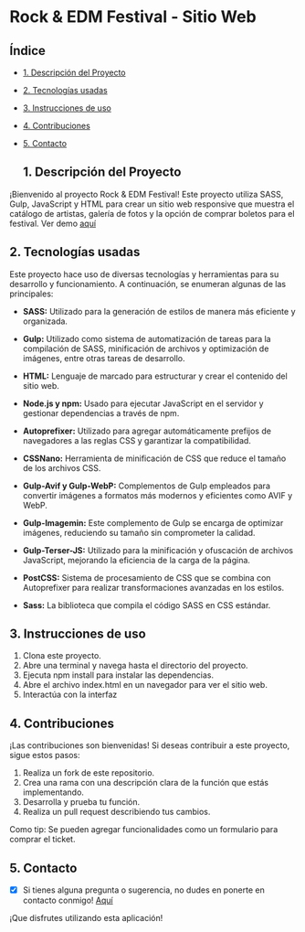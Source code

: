 # Rock & EDM Festival - Sitio Web

## Índice

* [1. Descripción del Proyecto](#1-descripcion-del-proyecto)
* [2. Tecnologías usadas](#2-tecnologias-usadas)
* [3. Instrucciones de uso](#3-instrucciones-de-uso)
* [4. Contribuciones](#4-contribuciones)
* [5. Contacto ](#5-contacto)

  ## 1. Descripción del Proyecto
¡Bienvenido al proyecto Rock & EDM Festival! Este proyecto utiliza SASS, Gulp, JavaScript y HTML para crear un sitio web responsive que muestra el catálogo de artistas, galería de fotos y la opción de comprar boletos para el festival. Ver demo
[aquí]([https://github.com/NachaSilva](https://65286b7125467a22ccf80f1c--stirring-moxie-496409.netlify.app/)https://65286b7125467a22ccf80f1c--stirring-moxie-496409.netlify.app/)

## 2. Tecnologías usadas

Este proyecto hace uso de diversas tecnologías y herramientas para su desarrollo y funcionamiento. A continuación, se enumeran algunas de las principales:

- **SASS:** Utilizado para la generación de estilos de manera más eficiente y organizada.

- **Gulp:** Utilizado como sistema de automatización de tareas para la compilación de SASS, minificación de archivos y optimización de imágenes, entre otras tareas de desarrollo.

- **HTML:** Lenguaje de marcado para estructurar y crear el contenido del sitio web.

- **Node.js y npm:** Usado para ejecutar JavaScript en el servidor y gestionar dependencias a través de npm.

- **Autoprefixer:** Utilizado para agregar automáticamente prefijos de navegadores a las reglas CSS y garantizar la compatibilidad.

- **CSSNano:** Herramienta de minificación de CSS que reduce el tamaño de los archivos CSS.

- **Gulp-Avif y Gulp-WebP:** Complementos de Gulp empleados para convertir imágenes a formatos más modernos y eficientes como AVIF y WebP.

- **Gulp-Imagemin:** Este complemento de Gulp se encarga de optimizar imágenes, reduciendo su tamaño sin comprometer la calidad.

- **Gulp-Terser-JS:** Utilizado para la minificación y ofuscación de archivos JavaScript, mejorando la eficiencia de la carga de la página.

- **PostCSS:** Sistema de procesamiento de CSS que se combina con Autoprefixer para realizar transformaciones avanzadas en los estilos.

- **Sass:** La biblioteca que compila el código SASS en CSS estándar.

## 3. Instrucciones de uso

1. Clona este proyecto.
2. Abre una terminal y navega hasta el directorio del proyecto.
3. Ejecuta npm install para instalar las dependencias.
4. Abre el archivo index.html en un navegador para ver el sitio web.
5. Interactúa con la interfaz

## 4. Contribuciones
¡Las contribuciones son bienvenidas! Si deseas contribuir a este proyecto, sigue estos pasos:

1. Realiza un fork de este repositorio.
2. Crea una rama con una descripción clara de la función que estás implementando.
3. Desarrolla y prueba tu función.
4. Realiza un pull request describiendo tus cambios.

Como tip: Se pueden agregar funcionalidades como un formulario para comprar el ticket.

## 5. Contacto

- [x] Si tienes alguna pregunta o sugerencia, no dudes en ponerte en contacto conmigo! [Aquí](https://www.linkedin.com/in/mariaignaciasilva/)

¡Que disfrutes utilizando esta aplicación!
